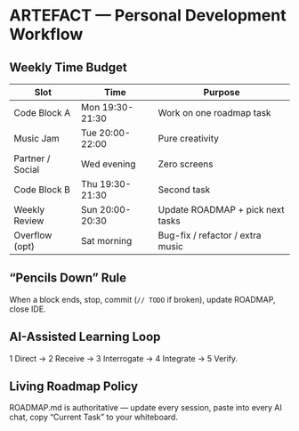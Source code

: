 # ARTEFACT — Personal Development Workflow

## Weekly Time Budget
| Slot | Time | Purpose |
|------|------|---------|
| Code Block A | Mon 19:30-21:30 | Work on one roadmap task |
| Music Jam | Tue 20:00-22:00 | Pure creativity |
| Partner / Social | Wed evening | Zero screens |
| Code Block B | Thu 19:30-21:30 | Second task |
| Weekly Review | Sun 20:00-20:30 | Update ROADMAP + pick next tasks |
| Overflow (opt) | Sat morning | Bug-fix / refactor / extra music |

## “Pencils Down” Rule  
When a block ends, stop, commit (`// TODO` if broken), update ROADMAP, close IDE.

## AI-Assisted Learning Loop  
1 Direct → 2 Receive → 3 Interrogate → 4 Integrate → 5 Verify.

## Living Roadmap Policy  
ROADMAP.md is authoritative — update every session, paste into every AI chat, copy “Current Task” to your whiteboard.
